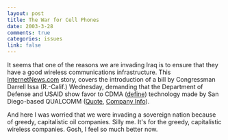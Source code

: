 ```yaml
--- 
layout: post
title: The War for Cell Phones
date: 2003-3-28
comments: true
categories: issues
link: false
---
```

It seems that one of the reasons we are invading Iraq is to ensure that they have a good wireless communications infrastructure. This <a href="http://siliconvalley.internet.com/news/article.php/2171271" target="_blank">InternetNews.com</a> story, covers the introduction of a bill by Congressman Darrell Issa (R.-Calif.) Wednesday, demanding that the Department of Defense and USAID show favor to CDMA (<a href="http://inews.webopedia.com/SHARED/search_action.asp?Term=CDMA&Template_Name=inews.webopedia.com" target="_blank">define</a>) technology made by San Diego-based QUALCOMM (<a href="http://www.internetnews.com/stocks/quotes/quote.php/QCOM" target="_blank">Quote</a>, <a href="http://www.internetnews.com/stocks/quotes/quote.php/QCOM/DESC" target="_blank">Company Info</a>).

And here I was worried that we were invading a sovereign nation because of greedy, capitalistic oil companies. Silly me. It's for the greedy, capitalistic wireless companies. Gosh, I feel so much better now.
